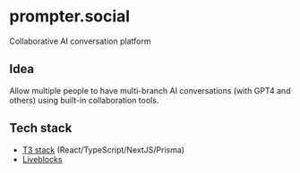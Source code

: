 # prompter.social

Collaborative AI conversation platform

## Idea

Allow multiple people to have multi-branch AI conversations (with GPT4 and
others) using built-in collaboration tools.

## Tech stack

- [T3 stack](https://create.t3.gg/) (React/TypeScript/NextJS/Prisma)
- [Liveblocks](https://liveblocks.io/)
